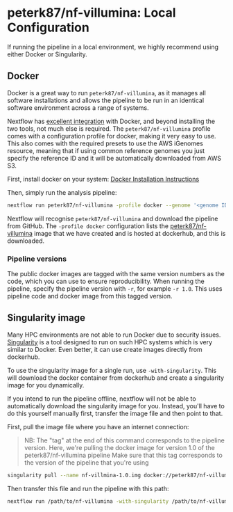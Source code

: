 # peterk87/nf-villumina: Local Configuration

If running the pipeline in a local environment, we highly recommend using either Docker or Singularity.

## Docker
Docker is a great way to run `peterk87/nf-villumina`, as it manages all software installations and allows the pipeline to be run in an identical software environment across a range of systems.

Nextflow has [excellent integration](https://www.nextflow.io/docs/latest/docker.html) with Docker, and beyond installing the two tools, not much else is required. The `peterk87/nf-villumina` profile comes with a configuration profile for docker, making it very easy to use. This also comes with the required presets to use the AWS iGenomes resource, meaning that if using common reference genomes you just specify the reference ID and it will be automatically downloaded from AWS S3.

First, install docker on your system: [Docker Installation Instructions](https://docs.docker.com/engine/installation/)

Then, simply run the analysis pipeline:
```bash
nextflow run peterk87/nf-villumina -profile docker --genome '<genome ID>' --design '<path to your design file>'
```

Nextflow will recognise `peterk87/nf-villumina` and download the pipeline from GitHub. The `-profile docker` configuration lists the [peterk87/nf-villumina](https://hub.docker.com/r/peterk87/nf-villumina/) image that we have created and is hosted at dockerhub, and this is downloaded.

### Pipeline versions
The public docker images are tagged with the same version numbers as the code, which you can use to ensure reproducibility. When running the pipeline, specify the pipeline version with `-r`, for example `-r 1.0`. This uses pipeline code and docker image from this tagged version.


## Singularity image
Many HPC environments are not able to run Docker due to security issues. [Singularity](http://singularity.lbl.gov/) is a tool designed to run on such HPC systems which is very similar to Docker. Even better, it can use create images directly from dockerhub.

To use the singularity image for a single run, use `-with-singularity`. This will download the docker container from dockerhub and create a singularity image for you dynamically.

If you intend to run the pipeline offline, nextflow will not be able to automatically download the singularity image for you. Instead, you'll have to do this yourself manually first, transfer the image file and then point to that.

First, pull the image file where you have an internet connection:

> NB: The "tag" at the end of this command corresponds to the pipeline version.
> Here, we're pulling the docker image for version 1.0 of the peterk87/nf-villumina pipeline
> Make sure that this tag corresponds to the version of the pipeline that you're using

```bash
singularity pull --name nf-villmina-1.0.img docker://peterk87/nf-villumina:1.0
```

Then transfer this file and run the pipeline with this path:

```bash
nextflow run /path/to/nf-villumina -with-singularity /path/to/nf-villumina-1.0.img
```

